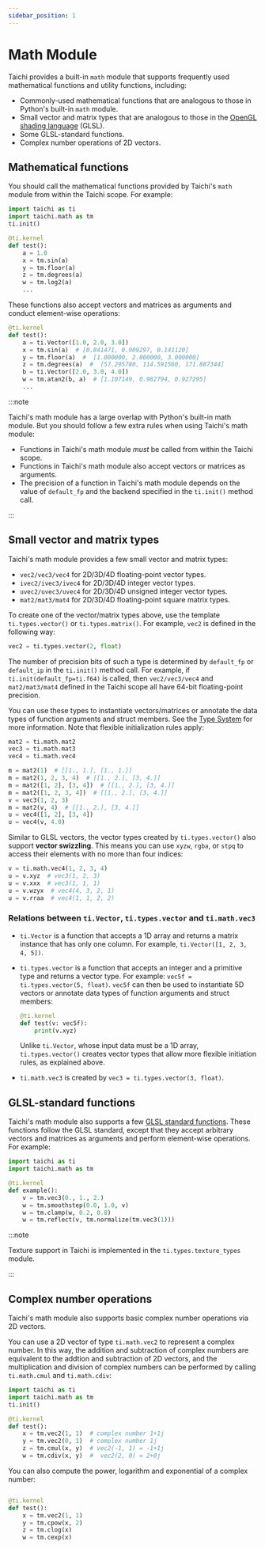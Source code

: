 ```yaml
---
sidebar_position: 1
---
```


# Math Module


Taichi provides a built-in `math` module that supports frequently used mathematical functions and utility functions, including:

+ Commonly-used mathematical functions that are analogous to those in Python's built-in `math` module.
+ Small vector and matrix types that are analogous to those in the [OpenGL shading language](https://www.khronos.org/opengl/wiki/OpenGL_Shading_Language) (GLSL).
+ Some GLSL-standard functions.
+ Complex number operations of 2D vectors.

## Mathematical functions

You should call the mathematical functions provided by Taichi's `math` module from within the Taichi scope. For example:

```python
import taichi as ti
import taichi.math as tm
ti.init()

@ti.kernel
def test():
    a = 1.0
    x = tm.sin(a)
    y = tm.floor(a)
    z = tm.degrees(a)
    w = tm.log2(a)
    ...
```

These functions also accept vectors and matrices as arguments and conduct element-wise operations:

```python
@ti.kernel
def test():
    a = ti.Vector([1.0, 2.0, 3.0])
    x = tm.sin(a)  # [0.841471, 0.909297, 0.141120]
    y = tm.floor(a)  #  [1.000000, 2.000000, 3.000000]
    z = tm.degrees(a)  #  [57.295780, 114.591560, 171.887344]
    b = ti.Vector([2.0, 3.0, 4.0])
    w = tm.atan2(b, a)  # [1.107149, 0.982794, 0.927295]
    ...
```

:::note

Taichi's math module has a large overlap with Python's built-in math module. But you should follow a few extra rules when using Taichi's math module:

+ Functions in Taichi's math module *must* be called from within the Taichi scope.
+ Functions in Taichi's math module also accept vectors or matrices as arguments.
+ The precision of a function in Taichi's math module depends on the value of `default_fp` and the backend specified in the `ti.init()` method call.

:::

## Small vector and matrix types

Taichi's math module provides a few small vector and matrix types:


+ `vec2/vec3/vec4` for 2D/3D/4D floating-point vector types.
+ `ivec2/ivec3/ivec4` for 2D/3D/4D integer vector types.
+ `uvec2/uvec3/uvec4` for 2D/3D/4D unsigned integer vector types.
+ `mat2/mat3/mat4` for 2D/3D/4D floating-point square matrix types.

To create one of the vector/matrix types above, use the template `ti.types.vector()` or `ti.types.matrix()`. For example, `vec2` is defined in the following way:

```python
vec2 = ti.types.vector(2, float)
```

The number of precision bits of such a type is determined by `default_fp` or `default_ip` in the `ti.init()` method call. For example, if `ti.init(default_fp=ti.f64)` is called, then `vec2/vec3/vec4` and `mat2/mat3/mat4` defined in the Taichi scope all have 64-bit floating-point precision.

You can use these types to instantiate vectors/matrices or annotate the data types of function arguments and struct members. See the [Type System](../type_system/type.md) for more information. Note that flexible initialization rules apply:

```python
mat2 = ti.math.mat2
vec3 = ti.math.mat3
vec4 = ti.math.vec4

m = mat2(1)  # [[1., 1.], [1., 1.]]
m = mat2(1, 2, 3, 4)  # [[1., 2.], [3, 4.]]
m = mat2([1, 2], [3, 4])  # [[1., 2.], [3, 4.]]
m = mat2([1, 2, 3, 4])  # [[1., 2.], [3, 4.]]
v = vec3(1, 2, 3)
m = mat2(v, 4)  # [[1., 2.], [3, 4.]]
u = vec4([1, 2], [3, 4])
u = vec4(v, 4.0)
```

Similar to GLSL vectors, the vector types created by `ti.types.vector()` also support **vector swizzling**. This means you can use `xyzw`, `rgba`, or `stpq` to access their elements with no more than four indices:


```python
v = ti.math.vec4(1, 2, 3, 4)
u = v.xyz  # vec3(1, 2, 3)
u = v.xxx  # vec3(1, 1, 1)
u = v.wzyx  # vec4(4, 3, 2, 1)
u = v.rraa  # vec4(1, 1, 2, 2)
```

### Relations between `ti.Vector`, `ti.types.vector` and `ti.math.vec3`

+ `ti.Vector` is a function that accepts a 1D array and returns a matrix instance that has only one column. For example, `ti.Vector([1, 2, 3, 4, 5])`.
+ `ti.types.vector` is a function that accepts an integer and a primitive type and returns a vector type. For example: `vec5f = ti.types.vector(5, float)`. `vec5f` can then be used to instantiate 5D vectors or annotate data types of function arguments and struct members:

    ```python
    @ti.kernel
    def test(v: vec5f):
        print(v.xyz)
    ```
    Unlike `ti.Vector`, whose input data must be a 1D array, `ti.types.vector()` creates vector types that allow more flexible initiation rules, as explained above.
+ `ti.math.vec3` is created by `vec3 = ti.types.vector(3, float)`.


## GLSL-standard functions


Taichi's math module also supports a few [GLSL standard functions](https://registry.khronos.org/OpenGL-Refpages/gl4/index.php). These functions follow the GLSL standard, except that they accept arbitrary vectors and matrices as arguments and perform element-wise operations. For example:

```python
import taichi as ti
import taichi.math as tm

@ti.kernel
def example():
    v = tm.vec3(0., 1., 2.)
    w = tm.smoothstep(0.0, 1.0, v)
    w = tm.clamp(w, 0.2, 0.8)
    w = tm.reflect(v, tm.normalize(tm.vec3(1)))
```

:::note

Texture support in Taichi is implemented in the `ti.types.texture_types` module.

:::


## Complex number operations

Taichi's math module also supports basic complex number operations via 2D vectors.

You can use a 2D vector of type `ti.math.vec2` to represent a complex number. In this way, the addition and subtraction of complex numbers are equivalent to the addtion and subtraction of 2D vectors, and the multiplication and division of complex numbers can be performed by calling `ti.math.cmul` and `ti.math.cdiv`:

```python
import taichi as ti
import taichi.math as tm
ti.init()

@ti.kernel
def test():
    x = tm.vec2(1, 1)  # complex number 1+1j
    y = tm.vec2(0, 1)  # complex number 1j
    z = tm.cmul(x, y)  # vec2(-1, 1) = -1+1j
    w = tm.cdiv(x, y)  #  vec2(2, 0) = 2+0j
```

You can also compute the power, logarithm and exponential of a complex number:

```python

@ti.kernel
def test():
    x = tm.vec2(1, 1)
    y = tm.cpow(x, 2)
    z = tm.clog(x)
    w = tm.cexp(x)
```

